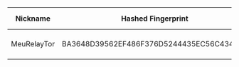 | Nickname |  Hashed Fingerprint	| Or Addresses | Contact | Running | Flags | Last Seen | First Seen | Last Restarted | Advertised Bandwidth | Platform | Version | Version Status | Recommended Version | Verified hostnames | Exit policy |
|---|---|---|---|---|---|---|---|---|---|---|---|---|---|---|---|
|MeuRelayTor | BA3648D39562EF486F376D5244435EC56C434083 | ["72.60.0.7:9001","[2a02:4780:14:1e49::1]:9001"] | estudante@exemplo.com | true | Running, V2Dir, Valid | 2025-08-09 02:00:00 | 2025-08-09 00:00:00 | 2025-08-08 23:16:18 | 0 | Tor 0.4.8.10 on Linux | 0.4.8.10 | recommended | true | ["srv937921.hstgr.cloud"] | ["reject *:*"]|
